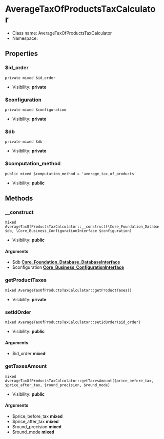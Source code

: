 AverageTaxOfProductsTaxCalculator
===============






* Class name: AverageTaxOfProductsTaxCalculator
* Namespace: 





Properties
----------


### $id_order

    private mixed $id_order





* Visibility: **private**


### $configuration

    private mixed $configuration





* Visibility: **private**


### $db

    private mixed $db





* Visibility: **private**


### $computation_method

    public mixed $computation_method = 'average_tax_of_products'





* Visibility: **public**


Methods
-------


### __construct

    mixed AverageTaxOfProductsTaxCalculator::__construct(\Core_Foundation_Database_DatabaseInterface $db, \Core_Business_ConfigurationInterface $configuration)





* Visibility: **public**


#### Arguments
* $db **[Core_Foundation_Database_DatabaseInterface](Core_Foundation_Database_DatabaseInterface.md)**
* $configuration **[Core_Business_ConfigurationInterface](Core_Business_ConfigurationInterface.md)**



### getProductTaxes

    mixed AverageTaxOfProductsTaxCalculator::getProductTaxes()





* Visibility: **private**




### setIdOrder

    mixed AverageTaxOfProductsTaxCalculator::setIdOrder($id_order)





* Visibility: **public**


#### Arguments
* $id_order **mixed**



### getTaxesAmount

    mixed AverageTaxOfProductsTaxCalculator::getTaxesAmount($price_before_tax, $price_after_tax, $round_precision, $round_mode)





* Visibility: **public**


#### Arguments
* $price_before_tax **mixed**
* $price_after_tax **mixed**
* $round_precision **mixed**
* $round_mode **mixed**


